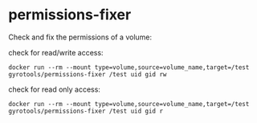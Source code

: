 # permissions-fixer

Check and fix the permissions of a volume:

check for read/write access: 

    docker run --rm --mount type=volume,source=volume_name,target=/test gyrotools/permissions-fixer /test uid gid rw

check for read only access: 

    docker run --rm --mount type=volume,source=volume_name,target=/test gyrotools/permissions-fixer /test uid gid r
